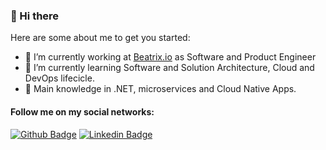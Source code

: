 ### 👋 Hi there 

Here are some about me to get you started:

- 🔭 I’m currently working at [Beatrix.io](https://beatrix.io) as Software and Product Engineer
- 🌱 I’m currently learning Software and Solution Architecture, Cloud and DevOps lifecicle.
- :muscle: Main knowledge in .NET, microservices and Cloud Native Apps.


#### Follow me on my social networks:
[![Github Badge](https://img.shields.io/badge/-Github-000?style=flat-square&logo=Github&logoColor=white&link=https://github.com/NicolasSylverio)](https://github.com/eduardopires)
[![Linkedin Badge](https://img.shields.io/badge/-LinkedIn-blue?style=flat-square&logo=Linkedin&logoColor=white&link=https://www.linkedin.com/in/nicolas-sylverio/)](https://www.linkedin.com/in/pireseduardo/)
